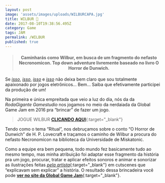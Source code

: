 ```yaml
---
layout: post
image: 'assets/images/uploads/WILBURCAPA.jpg'
title: WILBUR 🐙
date: 2017-08-10T19:38:56.495Z
category: Game
tags: JAM
permalink: /WILBUR
published: true
---
```

><h4><p style="text-align:center"><strong>Caminharás como Wilbur, em busca de um fragmento do nefasto Necronomicon. Top down adventure livremente baseado no livro O Horror de Dunwich.</strong></p></h4>


Se [*isso*](/JOGUINDIE), [*isso*](/JOGAZERA), [*isso*](/JOGACAST) e [*isso*](/GameDesignComportamental) não deixa bem claro que sou totalmente apaixonado por jogos eletrônicos… Bem… Saiba que efetivamente participei da produção de um!

Na primeira e única empreitada que veio a luz do dia, nós da da *RodaGigante Gamestudio* nos jogamos no meio da nerdaiada da Global Game Jam em 2016 pra “brincar” de fazer um jogo.

> JOGUE WILBUR [**CLICANDO AQUI**](https://globalgamejam.org/2016/games/wilbur){:target="_blank"}

Tendo como o tema “Ritual”, nos debruçamos sobre o conto “O Horror de Dunwich” de H. P. Lovecraft e traçamos o caminho de Wilbur a procura do nefasto Necronomicon na biblioteca da Universidade de Miskatonic.

Como a equipe era bem pequena, todo mundo fez basicamente tudo ao mesmo tempo, mas minha atribuição foi adaptar esse fragmento da história pra um jogo, procurar, tratar e aplicar efeitos sonoros e animar e sonorizar as ilustrações feitas [*pela artista*](https://www.instagram.com/oosak1_/){:target="_blank"} em cutscenes que “explicavam sem explicar” a história. O resultado dessa brincadeira você pode [**ver no site da Global Game Jam**](https://globalgamejam.org/2016/games/wilbur){:target="_blank"}.